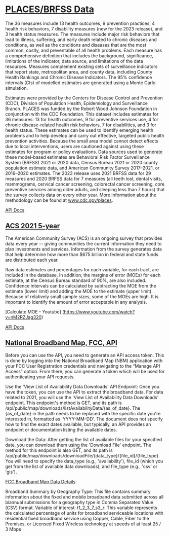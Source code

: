 # [PLACES/BRFSS Data](https://www.cdc.gov/places/methodology/index.html)
The 36 measures include 13 health outcomes, 9 prevention practices, 4 health risk behaviors, 7 disability measures (new for the 2023 release), and 3 health status measures.
The measures include major risk behaviors that lead to illness, suffering, and early death related to chronic diseases and conditions, as well as the conditions and diseases that are the most common, costly, and preventable of all health problems.
Each measure has a comprehensive definition that includes the background, significance, limitations of the indicator, data source, and limitations of the data resources.
Measures complement existing sets of surveillance indicators that report state, metropolitan area, and county data, including County Health Rankings and Chronic Disease Indicators.
The 95% confidence intervals (CIs) of modelled estimates are generated using a Monte Carlo simulation.

Estimates were provided by the Centers for Disease Control and Prevention (CDC), Division of Population Health, Epidemiology and Surveillance Branch. PLACES was funded by the Robert Wood Johnson Foundation in conjunction with the CDC Foundation. This dataset includes estimates for 36 measures: 13 for health outcomes, 9 for preventive services use, 4 for chronic disease-related health risk behaviors, 7 for disabilities, and 3 for health status. These estimates can be used to identify emerging health problems and to help develop and carry out effective, targeted public health prevention activities. Because the small area model cannot detect effects due to local interventions, users are cautioned against using these estimates for program or policy evaluations. Data sources used to generate these model-based estimates are Behavioral Risk Factor Surveillance System (BRFSS) 2021 or 2020 data, Census Bureau 2021 or 2020 county population estimate data, and American Community Survey 2017–2021, or 2016–2020 estimates. The 2023 release uses 2021 BRFSS data for 29 measures and 2020 BRFSS data for 7 measures (all teeth lost, dental visits, mammograms, cervical cancer screening, colorectal cancer screening, core preventive services among older adults, and sleeping less than 7 hours) that the survey collects data on every other year. More information about the methodology can be found at www.cdc.gov/places.

[API Docs](https://dev.socrata.com/foundry/data.cdc.gov/swc5-untb)

## [ACS 2021 5-year](https://www.census.gov/data/developers/data-sets/acs-5year.html)

The American Community Survey (ACS) is an ongoing survey that provides data every year -- giving communities the current information they need to plan investments and services. Information from the survey generates data that help determine how more than $675 billion in federal and state funds are distributed each year.

Raw data estimates and percentages for each variable, for each tract, are included in the database. In addition, 
the margins of error (MOEs) for each estimate, at the Census Bureau standard of 90%, are also included. 
Confidence intervals can be calculated by subtracting the MOE from the estimate (lower limit) and adding the 
MOE to the estimate (upper limit). Because of relatively small sample sizes, some of the MOEs are high. It is 
important to identify the amount of error acceptable in any analysis.

[Calculate MOE - Youtube] (https://www.youtube.com/watch?v=nM2RZJag320)

[API Docs](https://www.census.gov/data/developers/data-sets/acs-5year.html)

## [National Broadband Map, FCC, API](https://us-fcc.app.box.com/v/bdc-public-data-api-spec)

Before you can use the API, you need to generate an API access token. This is done by logging into the National Broadband Map (NBM) application with your FCC User Registration credentials and navigating to the “Manage API Access” option. From there, you can generate a token which will be used for authenticating your API requests.

Use the 'View List of Availability Data Downloads' API Endpoint: Once you have the token, you can use the API to extract the broadband data. For data related to 2021, you will use the 'View List of Availability Data Downloads' endpoint. This endpoint's method is GET, and its path is /api/public/map/downloads/listAvailabilityData/{as_of_date}. The {as_of_date} in the path needs to be replaced with the specific date you're interested in, formatted as 'YYYY-MM-DD'. The document does not specify how to find the exact dates available, but typically, an API provides an endpoint or documentation listing the available dates.

Download the Data: After getting the list of available files for your specified date, you can download them using the 'Download File' endpoint. The method for this endpoint is also GET, and its path is /api/public/map/downloads/downloadFile/{data_type}/{file_id}/{file_type}. You will need to specify the data_type (e.g., 'availability'), file_id (which you get from the list of available data downloads), and file_type (e.g., 'csv' or 'gis').

[FCC Broadband Map Data Details](https://us-fcc.app.box.com/v/bdc-data-downloads-output)

Broadband Summary by Geography Type: This file contains summary information about the fixed and mobile broadband data submitted
across all biannual submissions for a geography type in Comma Separated Value (CSV) format.
Variable of interest: t1_2_3_7_s3_r: This variable represents the calculated percentage of units for broadband serviceable locations with residential fixed broadband service using Copper, Cable, Fiber to the Premises, or Licensed Fixed Wireless technology at speeds of at least 25 / 3 Mbps